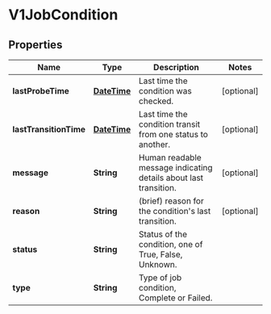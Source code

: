 

# V1JobCondition

## Properties

Name | Type | Description | Notes
------------ | ------------- | ------------- | -------------
**lastProbeTime** | [**DateTime**](DateTime.md) | Last time the condition was checked. |  [optional]
**lastTransitionTime** | [**DateTime**](DateTime.md) | Last time the condition transit from one status to another. |  [optional]
**message** | **String** | Human readable message indicating details about last transition. |  [optional]
**reason** | **String** | (brief) reason for the condition&#39;s last transition. |  [optional]
**status** | **String** | Status of the condition, one of True, False, Unknown. | 
**type** | **String** | Type of job condition, Complete or Failed. | 



